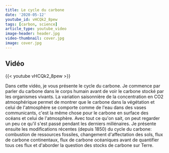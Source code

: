 ```yaml
---
title: Le cycle du carbone
date: '2020-05-12'
youtube_id: vHCQk2_8pew
tags: [carbon, science]
article_type: youtube_video
image-header: header.jpg
video-thumbnail: cover.jpg
image: cover.jpg
---
```


## Vidéo

{{< youtube vHCQk2_8pew >}}

Dans cette vidéo, je vous présente le cycle du carbone. Je commence par parler du carbone dans le corps humain avant de voir le carbone stocké par les organismes vivants. La variation saisonnière de la concentration en CO2 atmosphérique permet de montrer que le carbone dans la végétation et celui de l'atmosphère se comporte comme de l'eau dans des vases communicants, c'est la même chose pour le carbone en surface des océans et celui de l'atmosphère. 
Avec tout ce qu'on sait, on peut regarder un peu ce qu'il s'est passé pendant les derniers millénaires. Je présente ensuite les modifications récentes (depuis 1850) du cycle du carbone: combustion de ressources fossiles, changement d'affectation des sols, flux de carbone continentaux, flux de carbone océaniques avant de quantifier tous ces flux et d'aborder la question des stocks de carbone sur Terre.
